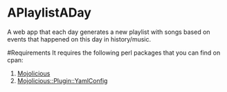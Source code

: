 APlaylistADay
=============

A web app that each day generates a new playlist with songs based on events that happened on this day in history/music.

#Requirements
 It requires the following perl packages that you can find on cpan:
1. [Mojolicious](http://search.cpan.org/~sri/Mojolicious-4.24/lib/Mojolicious.pm)
1. [Mojolicious::Plugin::YamlConfig](http://search.cpan.org/~data/Mojolicious-Plugin-YamlConfig-0.1.5/lib/Mojolicious/Plugin/YamlConfig.pm)
